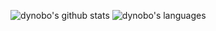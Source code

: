 ![dynobo's github stats](https://github-readme-stats.vercel.app/api?username=dynobo&show_icons=true&line_height=40&hide_border=true)
![dynobo's languages](https://github-readme-stats.vercel.app/api/top-langs/?username=dynobo&langs_count=6&hide=Jupyter%20Notebook&hide_border=true&hide_title=true)
